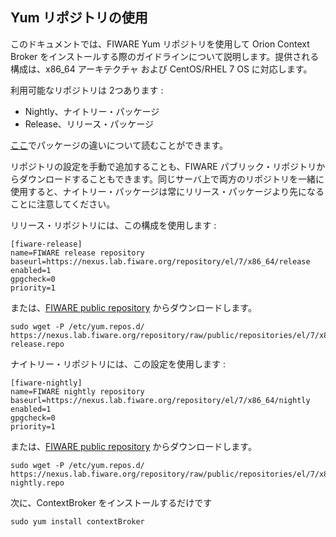 ## Yum リポジトリの使用

このドキュメントでは、FIWARE Yum リポジトリを使用して Orion Context Broker をインストールする際のガイドラインについて説明します。提供される構成は、x86_64 アーキテクチャ および CentOS/RHEL 7 OS に対応します。

利用可能なリポジトリは 2つあります :

* Nightly、ナイトリー・パッケージ
* Release、リリース・パッケージ

[ここ](install.md#installation)でパッケージの違いについて読むことができます。

リポジトリの設定を手動で追加することも、FIWARE パブリック・リポジトリからダウンロードすることもできます。同じサーバ上で両方のリポジトリを一緒に使用すると、ナイトリー・パッケージは常にリリース・パッケージより先になることに注意してください。

リリース・リポジトリには、この構成を使用します :

```
[fiware-release]
name=FIWARE release repository
baseurl=https://nexus.lab.fiware.org/repository/el/7/x86_64/release
enabled=1
gpgcheck=0
priority=1

```
または、[FIWARE public repository](https://nexus.lab.fiware.org/repository/raw/public/repositories/el/7/x86_64/fiware-release.repo) からダウンロードします。

```
sudo wget -P /etc/yum.repos.d/ https://nexus.lab.fiware.org/repository/raw/public/repositories/el/7/x86_64/fiware-release.repo
```

ナイトリー・リポジトリには、この設定を使用します :

```
[fiware-nightly]
name=FIWARE nightly repository
baseurl=https://nexus.lab.fiware.org/repository/el/7/x86_64/nightly
enabled=1
gpgcheck=0
priority=1

```
または、[FIWARE public repository](https://nexus.lab.fiware.org/repository/raw/public/repositories/el/7/x86_64/fiware-nightly.repo) からダウンロードします。

```
sudo wget -P /etc/yum.repos.d/ https://nexus.lab.fiware.org/repository/raw/public/repositories/el/7/x86_64/fiware-nightly.repo

```

次に、ContextBroker をインストールするだけです

```
sudo yum install contextBroker 
```
